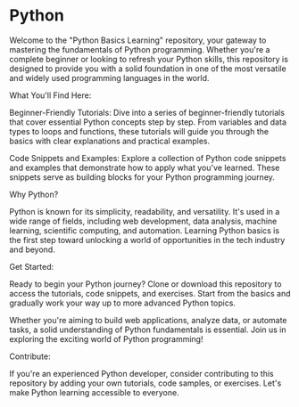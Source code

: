 # Python
Welcome to the "Python Basics Learning" repository, your gateway to mastering the fundamentals of Python programming. Whether you're a complete beginner or looking to refresh your Python skills, this repository is designed to provide you with a solid foundation in one of the most versatile and widely used programming languages in the world.

What You'll Find Here:

Beginner-Friendly Tutorials: Dive into a series of beginner-friendly tutorials that cover essential Python concepts step by step. From variables and data types to loops and functions, these tutorials will guide you through the basics with clear explanations and practical examples.

Code Snippets and Examples: Explore a collection of Python code snippets and examples that demonstrate how to apply what you've learned. These snippets serve as building blocks for your Python programming journey.

Why Python?

Python is known for its simplicity, readability, and versatility. It's used in a wide range of fields, including web development, data analysis, machine learning, scientific computing, and automation. Learning Python basics is the first step toward unlocking a world of opportunities in the tech industry and beyond.

Get Started:

Ready to begin your Python journey? Clone or download this repository to access the tutorials, code snippets, and exercises. Start from the basics and gradually work your way up to more advanced Python topics.

Whether you're aiming to build web applications, analyze data, or automate tasks, a solid understanding of Python fundamentals is essential. Join us in exploring the exciting world of Python programming!

Contribute:

If you're an experienced Python developer, consider contributing to this repository by adding your own tutorials, code samples, or exercises. Let's make Python learning accessible to everyone.
